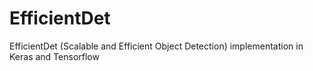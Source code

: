 # EfficientDet
EfficientDet (Scalable and Efficient Object Detection)  implementation in Keras and Tensorflow
